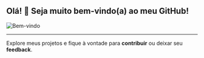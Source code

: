 ## Olá! 👋 Seja muito bem-vindo(a) ao meu GitHub!


![Bem-vindo](https://media1.tenor.com/m/LFQN6bh5iw8AAAAd/dog-techie.gif)

<hr>

Explore meus projetos e fique à vontade para **contribuir** ou deixar seu **feedback**.


<!--
**marcos-pardinho/marcos-pardinho** is a ✨ _special_ ✨ repository because its `README.md` (this file) appears on your GitHub profile.

Here are some ideas to get you started:

- 🔭 I’m currently working on ...
- 🌱 I’m currently learning ...
- 👯 I’m looking to collaborate on ...
- 🤔 I’m looking for help with ...
- 💬 Ask me about ...
- 📫 How to reach me: ...
- 😄 Pronouns: ...
- ⚡ Fun fact: ...
-->
